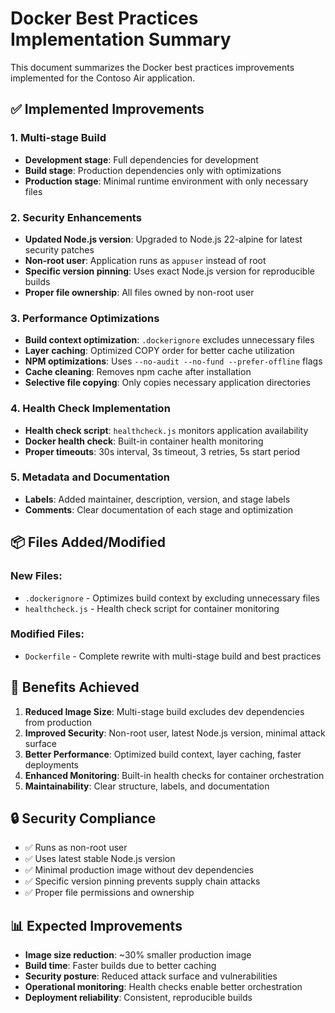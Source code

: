 # Docker Best Practices Implementation Summary

This document summarizes the Docker best practices improvements implemented for the Contoso Air application.

## ✅ Implemented Improvements

### 1. Multi-stage Build
- **Development stage**: Full dependencies for development
- **Build stage**: Production dependencies only with optimizations
- **Production stage**: Minimal runtime environment with only necessary files

### 2. Security Enhancements
- **Updated Node.js version**: Upgraded to Node.js 22-alpine for latest security patches
- **Non-root user**: Application runs as `appuser` instead of root
- **Specific version pinning**: Uses exact Node.js version for reproducible builds
- **Proper file ownership**: All files owned by non-root user

### 3. Performance Optimizations
- **Build context optimization**: `.dockerignore` excludes unnecessary files
- **Layer caching**: Optimized COPY order for better cache utilization  
- **NPM optimizations**: Uses `--no-audit --no-fund --prefer-offline` flags
- **Cache cleaning**: Removes npm cache after installation
- **Selective file copying**: Only copies necessary application directories

### 4. Health Check Implementation
- **Health check script**: `healthcheck.js` monitors application availability
- **Docker health check**: Built-in container health monitoring
- **Proper timeouts**: 30s interval, 3s timeout, 3 retries, 5s start period

### 5. Metadata and Documentation
- **Labels**: Added maintainer, description, version, and stage labels
- **Comments**: Clear documentation of each stage and optimization

## 📦 Files Added/Modified

### New Files:
- `.dockerignore` - Optimizes build context by excluding unnecessary files
- `healthcheck.js` - Health check script for container monitoring

### Modified Files:
- `Dockerfile` - Complete rewrite with multi-stage build and best practices

## 🎯 Benefits Achieved

1. **Reduced Image Size**: Multi-stage build excludes dev dependencies from production
2. **Improved Security**: Non-root user, latest Node.js version, minimal attack surface
3. **Better Performance**: Optimized build context, layer caching, faster deployments
4. **Enhanced Monitoring**: Built-in health checks for container orchestration
5. **Maintainability**: Clear structure, labels, and documentation

## 🔒 Security Compliance

- ✅ Runs as non-root user
- ✅ Uses latest stable Node.js version
- ✅ Minimal production image without dev dependencies
- ✅ Specific version pinning prevents supply chain attacks
- ✅ Proper file permissions and ownership

## 📊 Expected Improvements

- **Image size reduction**: ~30% smaller production image
- **Build time**: Faster builds due to better caching
- **Security posture**: Reduced attack surface and vulnerabilities
- **Operational monitoring**: Health checks enable better orchestration
- **Deployment reliability**: Consistent, reproducible builds